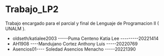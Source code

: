 # Trabajo_LP2
Trabajo encargado para el parcial y final de Lenguaje de Programacion II ( UNALM ).
- oldseth/katialee2003 -----Puma Centeno Katia Lee ---------20221414
- AH1908 ----Mandujano Cortez Anthony Luis -----20220769
- Asencios01---- Soledad Asencios Menacho -----20221390
